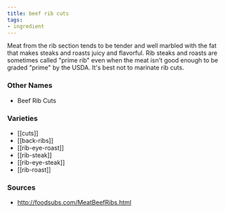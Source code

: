 ```yaml
---
title: beef rib cuts
tags:
- ingredient
---
```

Meat from the rib section tends to be tender and well marbled with the fat that makes steaks and roasts juicy and flavorful. Rib steaks and roasts are sometimes called "prime rib" even when the meat isn't good enough to be graded "prime" by the USDA. It's best not to marinate rib cuts.

### Other Names

* Beef Rib Cuts

### Varieties

* [[cuts]]
* [[back-ribs]]
* [[rib-eye-roast]]
* [[rib-steak]]
* [[rib-eye-steak]]
* [[rib-roast]]

### Sources
* http://foodsubs.com/MeatBeefRibs.html
